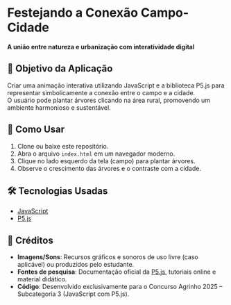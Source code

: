 # Festejando a Conexão Campo-Cidade  
**A união entre natureza e urbanização com interatividade digital**

## 🎯 Objetivo da Aplicação  
Criar uma animação interativa utilizando JavaScript e a biblioteca P5.js para representar simbolicamente a conexão entre o campo e a cidade.  
O usuário pode plantar árvores clicando na área rural, promovendo um ambiente harmonioso e sustentável.

## 🚀 Como Usar  
1. Clone ou baixe este repositório.  
2. Abra o arquivo `index.html` em um navegador moderno.  
3. Clique no lado esquerdo da tela (campo) para plantar árvores.  
4. Observe o crescimento das árvores e o contraste com a cidade.

## 🛠 Tecnologias Usadas  
- [JavaScript](https://developer.mozilla.org/pt-BR/docs/Web/JavaScript)  
- [P5.js](https://p5js.org/)  

## 🙌 Créditos  
- **Imagens/Sons**: Recursos gráficos e sonoros de uso livre (caso aplicável) ou produzidos pelo estudante.  
- **Fontes de pesquisa**: Documentação oficial da [P5.js](https://p5js.org/reference/), tutoriais online e material didático.  
- **Código**: Desenvolvido exclusivamente para o Concurso Agrinho 2025 – Subcategoria 3 (JavaScript com P5.js).  
